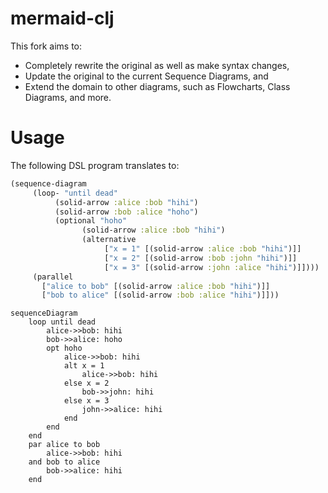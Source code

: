 # mermaid-clj

This fork aims to:

- Completely rewrite the original as well as make syntax changes,
- Update the original to the current Sequence Diagrams, and
- Extend the domain to other diagrams, such as Flowcharts, Class Diagrams, and more.

# Usage

The following DSL program translates to:

```clojure
(sequence-diagram
     (loop- "until dead"
          (solid-arrow :alice :bob "hihi")
          (solid-arrow :bob :alice "hoho")
          (optional "hoho"
                (solid-arrow :alice :bob "hihi")
                (alternative
                     ["x = 1" [(solid-arrow :alice :bob "hihi")]]
                     ["x = 2" [(solid-arrow :bob :john "hihi")]]
                     ["x = 3" [(solid-arrow :john :alice "hihi")]])))
     (parallel
       ["alice to bob" [(solid-arrow :alice :bob "hihi")]]
       ["bob to alice" [(solid-arrow :bob :alice "hihi")]]))
```

```mermaid
sequenceDiagram
    loop until dead
        alice->>bob: hihi
        bob->>alice: hoho
        opt hoho
            alice->>bob: hihi
            alt x = 1
                alice->>bob: hihi
            else x = 2
                bob->>john: hihi
            else x = 3
                john->>alice: hihi
            end
        end
    end
    par alice to bob
        alice->>bob: hihi
    and bob to alice
        bob->>alice: hihi
    end
```

